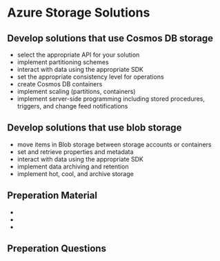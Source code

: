 # Azure Storage Solutions

## Develop solutions that use Cosmos DB storage

- select the appropriate API for your solution
- implement partitioning schemes
- interact with data using the appropriate SDK
- set the appropriate consistency level for operations
- create Cosmos DB containers
- implement scaling (partitions, containers)
- implement server-side programming including stored procedures, triggers, and change feed notifications

## Develop solutions that use blob storage

- move items in Blob storage between storage accounts or containers
- set and retrieve properties and metadata
- interact with data using the appropriate SDK
- implement data archiving and retention
- implement hot, cool, and archive storage

## Preperation Material

- 
- 
- 

## Preperation Questions
